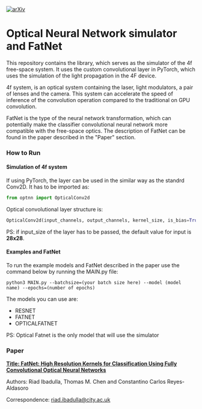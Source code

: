 [![arXiv](https://img.shields.io/badge/arXiv-2210.16914-00ff00.svg)](https://arxiv.org/abs/2210.16914)


# Optical Neural Network simulator and FatNet

This repository contains the library, which serves as the simulator of the 4f free-space system. It 
uses the custom convolutional layer in PyTorch, which uses the simulation of the light 
propagation in the 4F device.

4f system, is an optical system containing the laser, light modulators, a pair of lenses and the camera.
This system can accelerate the speed of inference of the convolution operation compared to the traditional
on GPU convolution. 

FatNet is the type of the neural network transformation, which can potentially make the classifier convolutional
neural network more compatible with the free-space optics. The description of FatNet can be found in the paper
described in the "Paper" section.

### How to Run ###

#### Simulation of 4f system ####
If using PyTorch, the layer can be used in the similar way as the standrd Conv2D. It has to be imported as: 
```Python
from optnn import OpticalConv2d
```

Optical convolutional layer structure is:

```Python
OpticalConv2d(input_channels, output_channels, kernel_size, is_bias=True, pseudo_negativity=False, input_size=28)
```
PS: if input_size of the layer has to be passed, the default value for input is **28x28**. 

#### Examples and FatNet ####
To run the example models and FatNet described in the paper use the command below by running the MAIN.py file:

```commandline
python3 MAIN.py --batchsize=(your batch size here) --model (model name) --epochs=(number of epochs)
```

The models you can use are:
* RESNET
* FATNET
* OPTICALFATNET

PS: Optical Fatnet is the only model that will use the simulator

### Paper ###

<a href="https://arxiv.org/abs/2210.16914">**Title: FatNet: High Resolution Kernels for Classification Using Fully Convolutional Optical Neural Networks**</a>

Authors: Riad Ibadulla, Thomas M. Chen and Constantino Carlos Reyes-Aldasoro

Correspondence: riad.ibadulla@city.ac.uk




